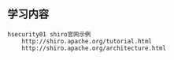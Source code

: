 ## 学习内容

    hsecurity01 shiro官网示例 
        http://shiro.apache.org/tutorial.html
        http://shiro.apache.org/architecture.html